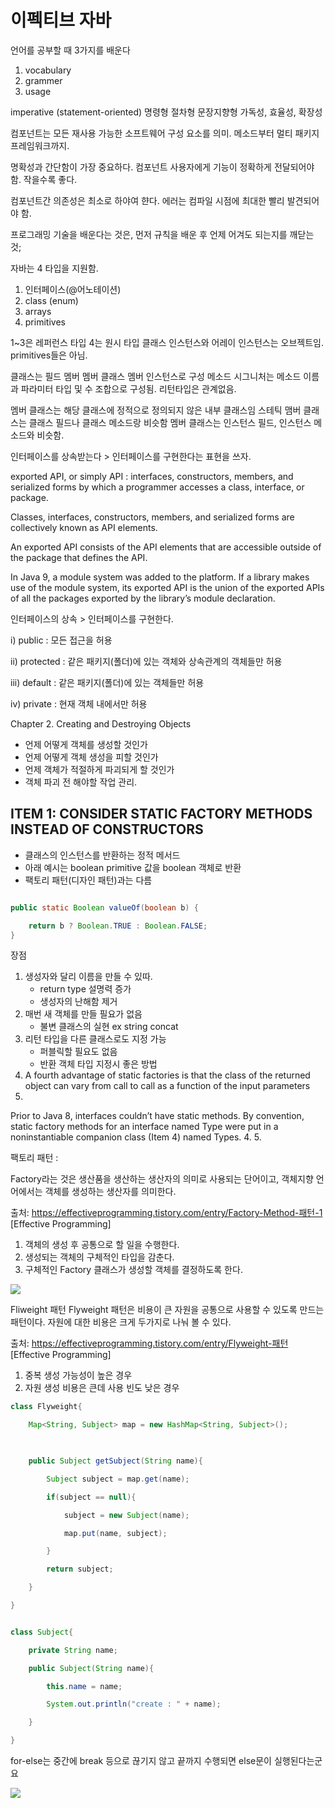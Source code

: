 # 이펙티브 자바
언어를 공부할 때 3가지를 배운다

1. vocabulary
2. grammer
3. usage


imperative (statement-oriented) 명령형 절차형 문장지향형
가독성, 효율성, 확장성

컴포넌트는 모든 재사용 가능한 소프트웨어 구성 요소를 의미.
메소드부터 멀티 패키지 프레임워크까지.

명확성과 간단함이 가장 중요하다.
컴포넌트 사용자에게 기능이 정확하게 전달되어야 함.
작을수록 좋다.

컴포넌트간 의존성은 최소로 하야여 햔다. 에러는 컴파일 시점에 최대한 빨리 발견되어야 함.

프로그래밍 기술을 배운다는 것은, 먼저 규칙을 배운 후 언제 어겨도 되는지를 깨닫는 것;

자바는 4 타입을 지원함.
1. 인터페이스(@어노테이션)
2. class (enum)
3. arrays
4. primitives
   
1~3은 레퍼런스 타입
4는 원시 타입
클래스 인스턴스와 어레이 인스턴스는 오브젝트임.
primitives들은 아님.

클래스는 필드 멤버 멤버 클래스 멤버 인스턴스로 구성
메소드 시그니처는 메소드 이름과 파라미터 타입 및 수 조합으로 구성됨. 리턴타입은 관계없음.

멤버 클래스는 해당 클래스에 정적으로 정의되지 않은 내부 클래스임
스테틱 맴버 클래스는 클래스 필드나 클래스 메소드랑 비슷함
멤버 클래스는 인스턴스 필드, 인스턴스 메소드와 비슷함.


인터페이스를 상속받는다 > 인터페이스를 구현한다는 표현을 쓰자.

exported API, or simply API  :  interfaces, constructors, members, and serialized forms by which a programmer accesses a class, interface, or package.

Classes, interfaces, constructors, members, and serialized forms are collectively known as API elements.

An exported API consists of the API elements that are accessible outside of the package that defines the API. 

In Java 9, a module system was added to the platform. 
If a library makes use of the module system, its exported API is the union of the exported APIs of all the packages exported by the library’s module declaration.

인터페이스의 상속 > 인터페이스를 구현한다.

i) public      : 모든 접근을 허용

ii) protected : 같은 패키지(폴더)에 있는 객체와 상속관계의 객체들만 허용

iii) default    : 같은 패키지(폴더)에 있는 객체들만 허용

iv) private    : 현재 객체 내에서만 허용


Chapter 2. Creating and Destroying Objects

- 언제 어떻게 객체를 생성할 것인가
- 언제 어떻게 객체 생성을 피할 것인가
- 언제 객체가 적절하게 파괴되게 할 것인가
- 객체 파괴 전 해야할 작업 관리.

## ITEM 1: CONSIDER STATIC FACTORY METHODS INSTEAD OF CONSTRUCTORS

- 클래스의 인스턴스를 반환하는 정적 메서드
- 아래 예시는 boolean primitive 값을 boolean 객체로 반환
- 팩토리 패턴(디자인 패턴)과는 다름
```java

public static Boolean valueOf(boolean b) {

    return b ? Boolean.TRUE : Boolean.FALSE;
}

```

장점
1. 생성자와 달리 이름을 만들 수 있따.
    - return type 설명력 증가
    - 생성자의 난해함 제거
2. 매번 새 객체를 만들 필요가 없음
   - 불변 클래스의 실현 ex string concat
3. 리턴 타입을 다른 클래스로도 지정 가능
   - 퍼블릭할 필요도 없음
   - 반환 객체 타입 지정시 좋은 방법
4. A fourth advantage of static factories is that the class of the returned object can vary from call to call as a function of the input parameters
5. 
Prior to Java 8, interfaces couldn’t have static methods. By convention, static factory methods for an interface named Type were put in a noninstantiable companion class (Item 4) named Types.
4. 
5. 

팩토리 패턴 : 

Factory라는 것은 생산품을 생산하는 생산자의 의미로 사용되는 단어이고, 객체지향 언어에서는 객체를 생성하는 생산자를 의미한다.

출처: https://effectiveprogramming.tistory.com/entry/Factory-Method-패턴-1 [Effective Programming]

1. 객체의 생성 후 공통으로 할 일을 수행한다.
2. 생성되는 객체의 구체적인 타입을 감춘다.
3. 구체적인 Factory 클래스가 생성할 객체를 결정하도록 한다.

[![](/images/이펙티브자바/이펙티브자바_123005.png)](https://www.javatpoint.com/factory-method-design-pattern)

Fliweight 패턴
Flyweight 패턴은 비용이 큰 자원을 공통으로 사용할 수 있도록 만드는 패턴이다. 자원에 대한 비용은 크게 두가지로 나눠 볼 수 있다.

출처: https://effectiveprogramming.tistory.com/entry/Flyweight-패턴 [Effective Programming]

1. 중복 생성 가능성이 높은 경우
2. 자원 생성 비용은 큰데 사용 빈도 낮은 경우

```java
class Flyweight{

    Map<String, Subject> map = new HashMap<String, Subject>();

   

    public Subject getSubject(String name){

        Subject subject = map.get(name);

        if(subject == null){

            subject = new Subject(name);

            map.put(name, subject);

        }

        return subject;

    }

}


class Subject{

    private String name;

    public Subject(String name){

        this.name = name;

        System.out.println("create : " + name);

    }

}


```
for-else는 중간에 break 등으로 끊기지 않고 끝까지 수행되면 else문이 실행된다는군요



![](/images/이펙티브자바/이펙티브자바_143236.png)
